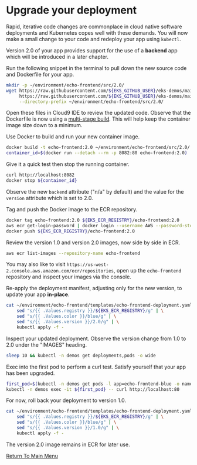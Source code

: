 # Upgrade your deployment

Rapid, iterative code changes are commonplace in cloud native software deployments and Kubernetes copes well with these demands.
You will now make a small change to your code and redeploy your app using `kubectl`.

Version 2.0 of your app provides support for the use of a **backend** app which will be introduced in a later chapter.

Run the following snippet in the terminal to pull down the new source code and Dockerfile for your app.
```bash
mkdir -p ~/environment/echo-frontend/src/2.0/
wget https://raw.githubusercontent.com/${EKS_GITHUB_USER}/eks-demos/main/echo-frontend/src/2.0/main.go \
     https://raw.githubusercontent.com/${EKS_GITHUB_USER}/eks-demos/main/echo-frontend/src/2.0/Dockerfile \
     --directory-prefix ~/environment/echo-frontend/src/2.0/
```

Open these files in Cloud9 IDE to review the updated code.
Observe that the Dockerfile is now using a [multi-stage build](https://docs.docker.com/develop/develop-images/multistage-build/).
This will help keep the container image size down to a minimum.

Use Docker to build and run your new container image.
```bash
docker build -t echo-frontend:2.0 ~/environment/echo-frontend/src/2.0/
container_id=$(docker run --detach --rm -p 8082:80 echo-frontend:2.0)
```

Give it a quick test then stop the running container.
```bash
curl http://localhost:8082
docker stop ${container_id}
```

Observe the new `backend` attribute ("n/a" by default) and the value for the `version` attribute which is set to 2.0.

Tag and push the Docker image to the ECR repository.
```bash
docker tag echo-frontend:2.0 ${EKS_ECR_REGISTRY}/echo-frontend:2.0
aws ecr get-login-password | docker login --username AWS --password-stdin ${EKS_ECR_REGISTRY}
docker push ${EKS_ECR_REGISTRY}/echo-frontend:2.0
```

Review the version 1.0 and version 2.0 images, now side by side in ECR.
```bash
aws ecr list-images --repository-name echo-frontend
```

You may also like to visit `https://us-west-2.console.aws.amazon.com/ecr/repositories`, open up the `echo-frontend` repository and inspect your images via the console.

Re-apply the deployment manifest, adjusting only for the new version, to update your app **in-place**.
```bash
cat ~/environment/echo-frontend/templates/echo-frontend-deployment.yaml | \
    sed "s/{{ .Values.registry }}/${EKS_ECR_REGISTRY}/g" | \
    sed "s/{{ .Values.color }}/blue/g" | \
    sed "s/{{ .Values.version }}/2.0/g" | \
    kubectl apply -f -
```

Inspect your updated deployment.
Observe the version change from 1.0 to 2.0 under the "IMAGES" heading.
```bash
sleep 10 && kubectl -n demos get deployments,pods -o wide
```

Exec into the first pod to perform a curl test.
Satisfy yourself that your app has been upgraded.
```bash
first_pod=$(kubectl -n demos get pods -l app=echo-frontend-blue -o name | head -1)
kubectl -n demos exec -it ${first_pod} -- curl http://localhost:80
```

For now, roll back your deployment to version 1.0.
```bash
cat ~/environment/echo-frontend/templates/echo-frontend-deployment.yaml | \
    sed "s/{{ .Values.registry }}/${EKS_ECR_REGISTRY}/g" | \
    sed "s/{{ .Values.color }}/blue/g" | \
    sed "s/{{ .Values.version }}/1.0/g" | \
    kubectl apply -f -
```

The version 2.0 image remains in ECR for later use.

[Return To Main Menu](/README.md)